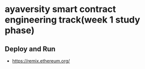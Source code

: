 # ayaversity smart contract engineering track(week 1 study phase) 


## Deploy and Run

* https://remix.ethereum.org/